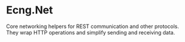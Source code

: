 # Ecng.Net

Core networking helpers for REST communication and other protocols. They wrap
HTTP operations and simplify sending and receiving data.
